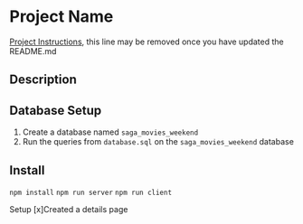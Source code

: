 # Project Name

[Project Instructions](./INSTRUCTIONS.md), this line may be removed once you have updated the README.md

## Description

## Database Setup

1. Create a database named `saga_movies_weekend`
2. Run the queries from `database.sql` on the `saga_movies_weekend` database

## Install

`npm install`
`npm run server`
`npm run client`

Setup
[x]Created a details page